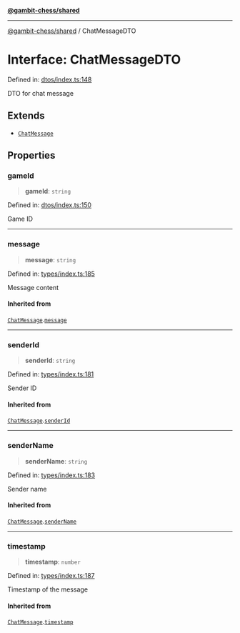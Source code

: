 [**@gambit-chess/shared**](../README.md)

***

[@gambit-chess/shared](../globals.md) / ChatMessageDTO

# Interface: ChatMessageDTO

Defined in: [dtos/index.ts:148](https://github.com/cango91/gambit-chess/blob/b8ea13e4976c99c29d095eae7bc504b86f9add51/shared/src/dtos/index.ts#L148)

DTO for chat message

## Extends

- [`ChatMessage`](ChatMessage.md)

## Properties

### gameId

> **gameId**: `string`

Defined in: [dtos/index.ts:150](https://github.com/cango91/gambit-chess/blob/b8ea13e4976c99c29d095eae7bc504b86f9add51/shared/src/dtos/index.ts#L150)

Game ID

***

### message

> **message**: `string`

Defined in: [types/index.ts:185](https://github.com/cango91/gambit-chess/blob/b8ea13e4976c99c29d095eae7bc504b86f9add51/shared/src/types/index.ts#L185)

Message content

#### Inherited from

[`ChatMessage`](ChatMessage.md).[`message`](ChatMessage.md#message)

***

### senderId

> **senderId**: `string`

Defined in: [types/index.ts:181](https://github.com/cango91/gambit-chess/blob/b8ea13e4976c99c29d095eae7bc504b86f9add51/shared/src/types/index.ts#L181)

Sender ID

#### Inherited from

[`ChatMessage`](ChatMessage.md).[`senderId`](ChatMessage.md#senderid)

***

### senderName

> **senderName**: `string`

Defined in: [types/index.ts:183](https://github.com/cango91/gambit-chess/blob/b8ea13e4976c99c29d095eae7bc504b86f9add51/shared/src/types/index.ts#L183)

Sender name

#### Inherited from

[`ChatMessage`](ChatMessage.md).[`senderName`](ChatMessage.md#sendername)

***

### timestamp

> **timestamp**: `number`

Defined in: [types/index.ts:187](https://github.com/cango91/gambit-chess/blob/b8ea13e4976c99c29d095eae7bc504b86f9add51/shared/src/types/index.ts#L187)

Timestamp of the message

#### Inherited from

[`ChatMessage`](ChatMessage.md).[`timestamp`](ChatMessage.md#timestamp)

